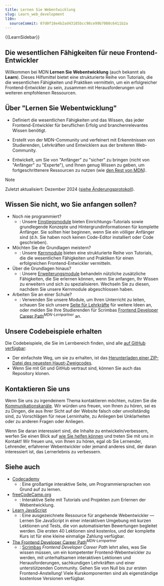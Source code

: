 ```yaml
---
title: Lernen Sie Webentwicklung
slug: Learn_web_development
l10n:
  sourceCommit: 07d0f18e4b2ad43185bcc98ce99b7080c6411b2a
---
```


{{LearnSidebar}}

## Die wesentlichen Fähigkeiten für neue Frontend-Entwickler

Willkommen bei MDN **Lernen Sie Webentwicklung** (auch bekannt als **Learn**). Dieses Hilfsmittel bietet eine strukturierte Reihe von Tutorials, die die wesentlichen Fähigkeiten und Praktiken vermitteln, um ein erfolgreicher Frontend-Entwickler zu sein, zusammen mit Herausforderungen und weiteren empfohlenen Ressourcen.

## Über "Lernen Sie Webentwicklung"

- Definiert die wesentlichen Fähigkeiten und das Wissen, das jeder Frontend-Entwickler für beruflichen Erfolg und branchenrelevantes Wissen benötigt.

- Erstellt von der MDN-Community und verfeinert mit Erkenntnissen von Studierenden, Lehrkräften und Entwicklern aus der breiteren Web-Community.

- Entwickelt, um Sie von "Anfänger" zu "sicher" zu bringen (nicht von "Anfänger" zu "Experte"), und Ihnen genug Wissen zu geben, um fortgeschrittenere Ressourcen zu nutzen (wie [den Rest von MDN](/en-US/)).

> [!NOTE]
> Zuletzt aktualisiert: Dezember 2024 ([siehe Änderungsprotokoll](/de/docs/Learn_web_development/Changelog)).

## Wissen Sie nicht, wo Sie anfangen sollen?

- Noch nie programmiert?
  - : Unsere [Einstiegsmodule](/de/docs/Learn_web_development/Getting_started) bieten Einrichtungs-Tutorials sowie grundlegende Konzepte und Hintergrundinformationen für komplette Anfänger. Sie sollten hier beginnen, wenn Sie ein völliger Anfänger sind (d.h. Sie haben noch keinen Code-Editor installiert oder Code geschrieben).
- Möchten Sie die Grundlagen meistern?
  - : Unsere [Kernmodule](/de/docs/Learn_web_development/Core) bieten eine strukturierte Reihe von Tutorials, die die wesentlichen Fähigkeiten und Praktiken für einen erfolgreichen Frontend-Entwickler vermitteln.
- Über die Grundlagen hinaus?
  - : Unsere [Erweiterungsmodule](/de/docs/Learn_web_development/Extensions) behandeln nützliche zusätzliche Fähigkeiten, die Sie erlernen können, wenn Sie anfangen, Ihr Wissen zu erweitern und sich zu spezialisieren. Wechseln Sie zu diesen, nachdem Sie unsere Kernmodule abgeschlossen haben.
- Arbeiten Sie an einer Schule?
  - : Verwenden Sie unsere Module, um Ihren Unterricht zu leiten, schauen Sie sich unsere [Seite für Lehrkräfte](/de/docs/Learn_web_development/Educators) für weitere Ideen an, oder melden Sie Ihre Studierenden für Scrimbas [Frontend Developer Career Path](https://v2.scrimba.com/the-frontend-developer-career-path-c0j?via=mdn)<sup>_MDN-Lernpartner_</sup> an.

## Unsere Codebeispiele erhalten

Die Codebeispiele, die Sie im Lernbereich finden, sind alle [auf GitHub verfügbar](https://github.com/mdn/learning-area/):

- Der einfachste Weg, um sie zu erhalten, ist das [Herunterladen einer ZIP-Datei des neuesten Haupt-Zweigcodes](https://codeload.github.com/mdn/learning-area/zip/main).
- Wenn Sie mit Git und GitHub vertraut sind, können Sie auch das Repository klonen.

## Kontaktieren Sie uns

Wenn Sie uns zu irgendeinem Thema kontaktieren möchten, nutzen Sie die [Kommunikationskanäle](/de/docs/MDN/Community/Communication_channels). Wir würden uns freuen, von Ihnen zu hören, sei es zu Dingen, die aus Ihrer Sicht auf der Website falsch oder unvollständig sind, zu Vorschlägen für neue Lerninhalte, zu Anliegen bei Unklarheiten oder zu anderen Fragen oder Anliegen.

Wenn Sie daran interessiert sind, die Inhalte zu entwickeln/verbessern, werfen Sie einen Blick auf [wie Sie helfen können](/de/docs/MDN/Community) und treten Sie mit uns in Kontakt! Wir freuen uns, von Ihnen zu hören, egal ob Sie Lernender, Lehrender, erfahrener Webentwickler oder jemand anderes sind, der daran interessiert ist, das Lernerlebnis zu verbessern.

## Siehe auch

- [Codecademy](https://www.codecademy.com/)
  - : Eine großartige interaktive Seite, um Programmiersprachen von Grund auf zu lernen.
- [freeCodeCamp.org](https://www.freecodecamp.org/)
  - : Interaktive Seite mit Tutorials und Projekten zum Erlernen der Webentwicklung.
- [Learn JavaScript](https://learnjavascript.online/)
  - : Eine ausgezeichnete Ressource für angehende Webentwickler — Lernen Sie JavaScript in einer interaktiven Umgebung mit kurzen Lektionen und Tests, die von automatisierten Bewertungen begleitet werden. Die ersten 40 Lektionen sind kostenlos, und der komplette Kurs ist für eine kleine einmalige Zahlung verfügbar.
- [The Frontend Developer Career Path](https://v2.scrimba.com/the-frontend-developer-career-path-c0j?via=mdn)<sup>_MDN-Lernpartner_</sup>
  - : [Scrimbas](https://scrimba.com?via=mdn) _Frontend Developer Career Path_ lehrt alles, was Sie wissen müssen, um ein kompetenter Frontend-Webentwickler zu werden, mit unterhaltsamen interaktiven Lektionen und Herausforderungen, sachkundigen Lehrkräften und einer unterstützenden Community. Gehen Sie von Null bis zur ersten Frontend-Anstellung! Viele Kurskomponenten sind als eigenständige kostenlose Versionen verfügbar.
